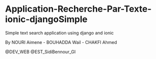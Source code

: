 # Application-Recherche-Par-Texte-ionic-djangoSimple
Simple text search application using django and ionic

By NOURI Aimene - BOUHADDA Wail - CHAKFI Ahmed

@DEV_WEB
@EST_SidiBennour_GI
